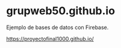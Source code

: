 # grupweb50.github.io
Ejemplo de bases de datos con Firebase.

https://proyectofinal1000.github.io/
